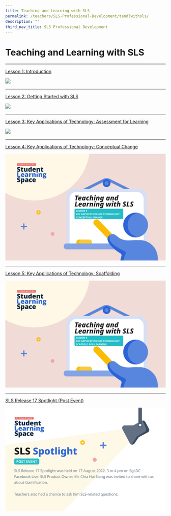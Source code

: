 ```yaml
---
title: Teaching and Learning with SLS
permalink: /teachers/SLS-Professional-Development/tandlwithsls/
description: ""
third_nav_title: SLS Professional Development
---
```

Teaching and Learning with SLS
===================
---
<a href="https://vle.learning.moe.edu.sg/mrv/community-gallery/lesson/view/fab4ec7d-facb-4e96-8888-7f935d4921a0/cover" target="_blank">Lesson 1: Introduction</a>

<a href="https://vle.learning.moe.edu.sg/mrv/community-gallery/lesson/view/fab4ec7d-facb-4e96-8888-7f935d4921a0/cover" target="_blank"><img src="images/Media/2Teacher/T_L_with_SLS_Lesson_1.webp"></a>
<hr>
<a href="https://vle.learning.moe.edu.sg/mrv/community-gallery/lesson/view/021c91a1-eed8-4bf6-a894-fa54db43e804/cover" target="_blank">Lesson 2: Getting Started with SLS</a>

<a href="https://vle.learning.moe.edu.sg/mrv/community-gallery/lesson/view/021c91a1-eed8-4bf6-a894-fa54db43e804/cover" target="_blank"><img src="images/Media/2Teacher/T_L_with_SLS_Lesson_2.webp"></a>
<hr>

<a href="https://vle.learning.moe.edu.sg/mrv/community-gallery/lesson/view/1cc9f1fb-1b50-49da-a7b2-c10412935262/cover" target="_blank">Lesson 3: Key Applications of Technology: Assessment for Learning</a>

<a href="https://vle.learning.moe.edu.sg/mrv/community-gallery/lesson/view/1cc9f1fb-1b50-49da-a7b2-c10412935262/cover" target="_blank"><img src="images/Media/2Teacher/T_L_with_SLS_Lesson_3.webp"></a>
<hr>

<a href="https://vle.learning.moe.edu.sg/mrv/community-gallery/lesson/view/62ef0385-b011-4844-ae44-4a740d886ce9/cover" target="_blank">Lesson 4: Key Applications of Technology: Conceptual Change</a>

<a href="https://vle.learning.moe.edu.sg/mrv/community-gallery/lesson/view/62ef0385-b011-4844-ae44-4a740d886ce9/cover" target="_blank"><img src="images/Media/2Teacher/T_L_with_SLS_Lesson_4.webp"></a>
<hr>    

<a href="https://vle.learning.moe.edu.sg/mrv/community-gallery/lesson/view/b2cc329e-acf8-4cdf-a594-19b7f992229c/cover" target="_blank">Lesson 5: Key Applications of Technology: Scaffolding</a>

<a href="https://vle.learning.moe.edu.sg/mrv/community-gallery/lesson/view/b2cc329e-acf8-4cdf-a594-19b7f992229c/cover" target="_blank"><img src="images/Media/2Teacher/T_L_with_SLS_Lesson_5.webp"></a>
<hr>        

<a href="https://vle.learning.moe.edu.sg/mrv/community-gallery/lesson/view/e0e9f6c4-6731-4685-b0fd-fc3404fadfc9/cover" target="_blank">SLS Release 17 Spotlight (Post Event)</a>

<a href="https://vle.learning.moe.edu.sg/mrv/community-gallery/lesson/view/e0e9f6c4-6731-4685-b0fd-fc3404fadfc9/cover" target="_blank"><img src="images/Media/2Teacher/Spotlight__Aug_2022_.webp"></a>